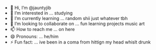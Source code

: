 - 👋 Hi, I’m @jauntyjib
- 👀 I’m interested in ... studying
- 🌱 I’m currently learning ... random shii just whatever tbh
- 💞️ I’m looking to collaborate on ... fun learning projects music art
- 📫 How to reach me ... on here
- 😄 Pronouns: ... he/him
- ⚡ Fun fact: ... ive been in a coma from hittign my head whislt drunk

<!---
jauntyjib/jauntyjib is a ✨ special ✨ repository because its `README.md` (this file) appears on your GitHub profile.
You can click the Preview link to take a look at your changes.
--->
